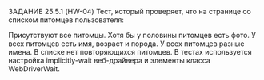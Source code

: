 ЗАДАНИЕ 25.5.1 (HW-04) Тест, который проверяет, что на странице со списком питомцев пользователя:

Присутствуют все питомцы.
Хотя бы у половины питомцев есть фото.
У всех питомцев есть имя, возраст и порода.
У всех питомцев разные имена.
В списке нет повторяющихся питомцев.
В тестах используется настройка implicitly-wait веб-драйвера и элементы класса WebDriverWait.
